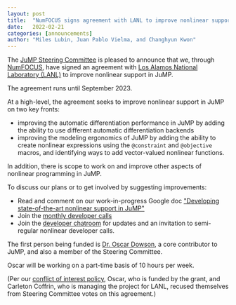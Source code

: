 ```yaml
---
layout: post
title:  "NumFOCUS signs agreement with LANL to improve nonlinear support in JuMP"
date:   2022-02-21
categories: [announcements]
author: "Miles Lubin, Juan Pablo Vielma, and Changhyun Kwon"
---
```


The [JuMP Steering Committee](/pages/governance/#steering-committee) is pleased
to announce that we, through [NumFOCUS](https://numfocus.org), have signed an
agreement with [Los Alamos National Laboratory (LANL)](https://www.lanl.gov) to
improve nonlinear support in JuMP.

The agreement runs until September 2023.

At a high-level, the agreement seeks to improve nonlinear support in JuMP on two
key fronts:
 * improving the automatic differentiation performance in JuMP by adding the
   ability to use different automatic differentiation backends
 * improving the modeling ergonomics of JuMP by adding the ability to create
   nonlinear expressions using the `@constraint` and `@objective` macros, and
   identifying ways to add vector-valued nonlinear functions.

In addition, there is scope to work on and improve other aspects of nonlinear
programming in JuMP.

To discuss our plans or to get involved by suggesting improvements:
 * Read and comment on our work-in-progress Google doc
   ["Developing state-of-the-art nonlinear support in JuMP"](https://docs.google.com/document/d/1SfwFrIhLyzpRdXyHKMFKv_XKeyJ6mi6kvhnUZ2LEEjM/edit?usp=sharing)
 * Join the [monthly developer calls](https://jump.dev/pages/governance/#monthly-developer-call)
 * Join the [developer chatroom](https://jump.dev/pages/governance/#developer-chatroom)
   for updates and an invitation to semi-regular nonlinear developer calls.

The first person being funded is [Dr. Oscar Dowson](https://github.com/odow), a
core contributor to JuMP, and also a member of the Steering Committee.

Oscar will be working on a part-time basis of 10 hours per week.

(Per our [conflict of interest policy](/pages/governance/#conflict-of-interest),
Oscar, who is funded by the grant, and Carleton Coffrin, who is managing the
project for LANL, recused themselves from Steering Committee votes on this
agreement.)
